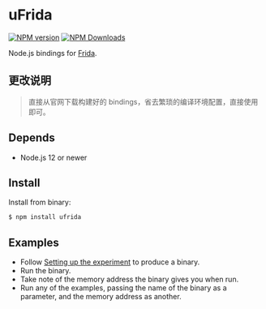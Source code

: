 # uFrida

[![NPM version][npm-v-image]][npm-link]
[![NPM Downloads][npm-dm-image]][npm-link]

Node.js bindings for [Frida](https://frida.re).

## 更改说明
> 直接从官网下载构建好的 bindings，省去繁琐的编译环境配置，直接使用即可。

## Depends

- Node.js 12 or newer

## Install

Install from binary:

```sh
$ npm install ufrida
```

## Examples

- Follow [Setting up the experiment](https://frida.re/docs/functions/) to
  produce a binary.
- Run the binary.
- Take note of the memory address the binary gives you when run.
- Run any of the examples, passing the name of the binary as a parameter, and
  the memory address as another.

[npm-link]: https://www.npmjs.com/package/ufrida
[npm-v-image]: https://img.shields.io/npm/v/frida.svg
[npm-dm-image]: https://img.shields.io/npm/dm/frida.svg
